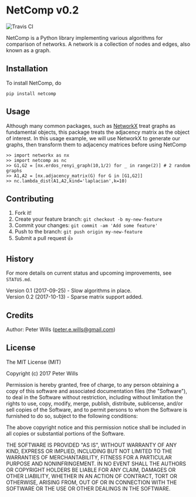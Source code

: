 # NetComp v0.2

![Travis CI](https://travis-ci.org/peterewills/NetComp.svg?branch=master)
 
NetComp is a Python library implementing various algorithms for comparison of networks. A network is a collection of nodes and edges, also known as a graph.
 
## Installation
 
To install NetComp, do

	pip install netcomp
 
## Usage

Although many common packages, such as [NetworkX](https://github.com/networkx/networkx) treat graphs as fundamental objects, this package treats the adjacency matrix as the object of interest. In this usage example, we will use NetworkX to generate our graphs, then transform them to adjacency matrices before using NetComp

	>> import networkx as nx
	>> import netcomp as nc
	>> G1,G2 = [nx.erdos_renyi_graph(10,1/2) for _ in range(2)] # 2 random graphs
	>> A1,A2 = [nx.adjacency_matrix(G) for G in [G1,G2]]
	>> nc.lambda_dist(A1,A2,kind='laplacian',k=10)
 
## Contributing
 
1. Fork it!
2. Create your feature branch: `git checkout -b my-new-feature`
3. Commit your changes: `git commit -am 'Add some feature'`
4. Push to the branch: `git push origin my-new-feature`
5. Submit a pull request :+1:
 
## History

For more details on current status and upcoming improvements, see `STATUS.md`.
 
Version 0.1 (2017-09-25) - Slow algorithms in place.  
Version 0.2 (2017-10-13) - Sparse matrix support added.
 
## Credits
 
Author: Peter Wills (peter.e.wills@gmail.com)
 
## License
 
The MIT License (MIT)

Copyright (c) 2017 Peter Wills

Permission is hereby granted, free of charge, to any person obtaining a copy of this software and associated documentation files (the "Software"), to deal in the Software without restriction, including without limitation the rights to use, copy, modify, merge, publish, distribute, sublicense, and/or sell copies of the Software, and to permit persons to whom the Software is furnished to do so, subject to the following conditions:

The above copyright notice and this permission notice shall be included in all copies or substantial portions of the Software.

THE SOFTWARE IS PROVIDED "AS IS", WITHOUT WARRANTY OF ANY KIND, EXPRESS OR IMPLIED, INCLUDING BUT NOT LIMITED TO THE WARRANTIES OF MERCHANTABILITY, FITNESS FOR A PARTICULAR PURPOSE AND NONINFRINGEMENT. IN NO EVENT SHALL THE AUTHORS OR COPYRIGHT HOLDERS BE LIABLE FOR ANY CLAIM, DAMAGES OR OTHER LIABILITY, WHETHER IN AN ACTION OF CONTRACT, TORT OR OTHERWISE, ARISING FROM, OUT OF OR IN CONNECTION WITH THE SOFTWARE OR THE USE OR OTHER DEALINGS IN THE SOFTWARE.
